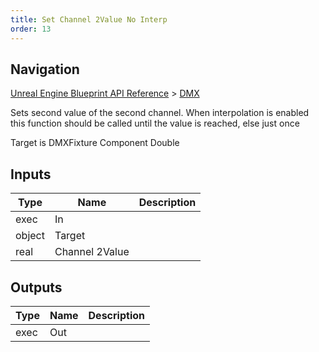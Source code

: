 ```yaml
---
title: Set Channel 2Value No Interp
order: 13
---
```

## Navigation

[Unreal Engine Blueprint API Reference](https://dev.epicgames.com/documentation/en-us/unreal-engine/BlueprintAPI) > [DMX](https://dev.epicgames.com/documentation/en-us/unreal-engine/BlueprintAPI/DMX)

Sets second value of the second channel. When interpolation is enabled this function should be called until the value is reached, else just once

Target is DMXFixture Component Double

## Inputs

| Type | Name | Description |
| --- | --- | --- |
| exec | In |  |
| object | Target |  |
| real | Channel 2Value |  |

## Outputs

| Type | Name | Description |
| --- | --- | --- |
| exec | Out |  |
